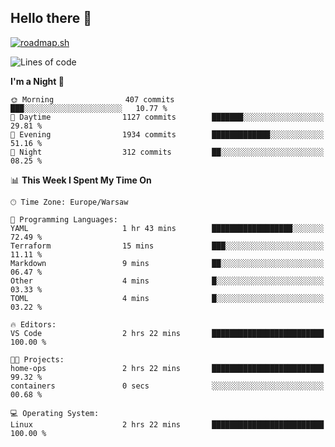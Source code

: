 ## Hello there 👋

[![roadmap.sh](https://roadmap.sh/card/wide/66979ceebf471856f5e911d3?variant=dark)](https://roadmap.sh)

<!--
**vrozaksen/vrozaksen** is a ✨ _special_ ✨ repository because its `README.md` (this file) appears on your GitHub profile.

Here are some ideas to get you started:

- 🔭 I’m currently working on ...
- 🌱 I’m currently learning ...
- 👯 I’m looking to collaborate on ...
- 🤔 I’m looking for help with ...
- 💬 Ask me about ...
- 📫 How to reach me: ...
- 😄 Pronouns: ...
- ⚡ Fun fact: ...
-->

<!--START_SECTION:waka-->
![Lines of code](https://img.shields.io/badge/From%20Hello%20World%20I%27ve%20Written-251.8%20thousand%20lines%20of%20code-blue)

**I'm a Night 🦉** 

```text
🌞 Morning                407 commits         ███░░░░░░░░░░░░░░░░░░░░░░   10.77 % 
🌆 Daytime                1127 commits        ███████░░░░░░░░░░░░░░░░░░   29.81 % 
🌃 Evening                1934 commits        █████████████░░░░░░░░░░░░   51.16 % 
🌙 Night                  312 commits         ██░░░░░░░░░░░░░░░░░░░░░░░   08.25 % 
```


📊 **This Week I Spent My Time On** 

```text
🕑︎ Time Zone: Europe/Warsaw

💬 Programming Languages: 
YAML                     1 hr 43 mins        ██████████████████░░░░░░░   72.49 % 
Terraform                15 mins             ███░░░░░░░░░░░░░░░░░░░░░░   11.11 % 
Markdown                 9 mins              ██░░░░░░░░░░░░░░░░░░░░░░░   06.47 % 
Other                    4 mins              █░░░░░░░░░░░░░░░░░░░░░░░░   03.33 % 
TOML                     4 mins              █░░░░░░░░░░░░░░░░░░░░░░░░   03.22 % 

🔥 Editors: 
VS Code                  2 hrs 22 mins       █████████████████████████   100.00 % 

🐱‍💻 Projects: 
home-ops                 2 hrs 22 mins       █████████████████████████   99.32 % 
containers               0 secs              ░░░░░░░░░░░░░░░░░░░░░░░░░   00.68 % 

💻 Operating System: 
Linux                    2 hrs 22 mins       █████████████████████████   100.00 % 
```


<!--END_SECTION:waka-->